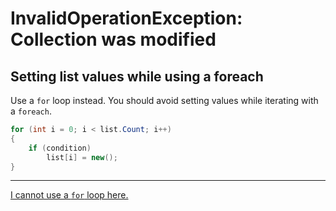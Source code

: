 # InvalidOperationException: Collection was modified
## Setting list values while using a foreach
Use a `for` loop instead. You should avoid setting values while iterating with a `foreach`.
```csharp
for (int i = 0; i < list.Count; i++)
{
    if (condition)
        list[i] = new();
}
```

---

[I cannot use a `for` loop here.](Collection%20Set.md)
